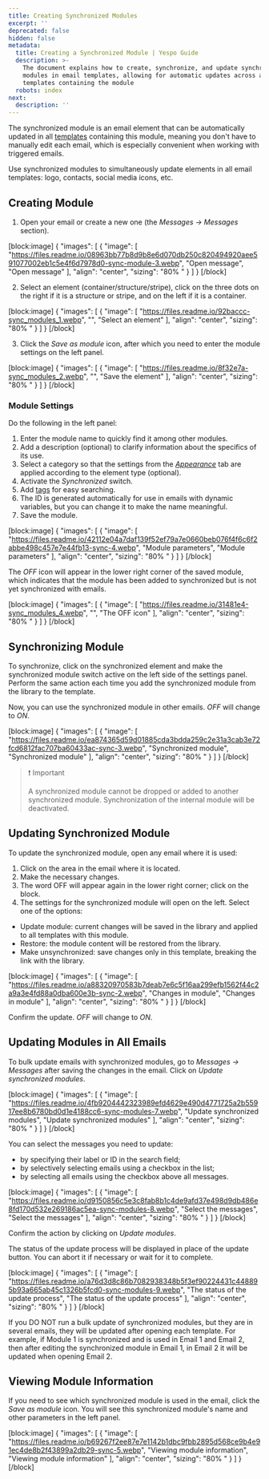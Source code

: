 ```yaml
---
title: Creating Synchronized Modules
excerpt: ''
deprecated: false
hidden: false
metadata:
  title: Creating a Synchronized Module | Yespo Guide
  description: >-
    The document explains how to create, synchronize, and update synchronized
    modules in email templates, allowing for automatic updates across all
    templates containing the module
  robots: index
next:
  description: ''
---
```

The synchronized module is an email element that can be automatically updated in all [templates](https://docs.yespo.io/docs/launching-an-email-campaign) containing this module, meaning you don't have to manually edit each email, which is especially convenient when working with triggered emails.

Use synchronized modules to simultaneously update elements in all email templates: logo, contacts, social media icons, etc.

## Creating Module

1. Open your email or create a new one (the _Messages → Messages_ section).

[block:image]
{
  "images": [
    {
      "image": [
        "https://files.readme.io/08963bb77b8d9b8e6d070db250c820494920aee591077002eb1c5e4f6d7978d0-sync-module-3.webp",
        "Open message",
        "Open message"
      ],
      "align": "center",
      "sizing": "80% "
    }
  ]
}
[/block]


2. Select an element (container/structure/stripe), click on the three dots on the right if it is a structure or stripe, and on the left if it is a container.

[block:image]
{
  "images": [
    {
      "image": [
        "https://files.readme.io/92baccc-sync_modules_1.webp",
        "",
        "Select an element"
      ],
      "align": "center",
      "sizing": "80% "
    }
  ]
}
[/block]


3. Click the _Save as module_ icon, after which you need to enter the module settings on the left panel.

[block:image]
{
  "images": [
    {
      "image": [
        "https://files.readme.io/8f32e7a-sync_modules_2.webp",
        "",
        "Save the element"
      ],
      "align": "center",
      "sizing": "80% "
    }
  ]
}
[/block]


### Module Settings

Do the following in the left panel:

1. Enter the module name to quickly find it among other modules.
2. Add a description (optional) to clarify information about the specifics of its use.
3. Select a category so that the settings from the _[Appearance](https://docs.yespo.io/docs/designing-your-email)_ tab are applied according to the element type (optional).
4. Activate the _Synchronized_ switch.
5. Add [tags](https://docs.yespo.io/docs/how-add-tags) for easy searching.
6. The ID is generated automatically for use in emails with dynamic variables, but you can change it to make the name meaningful.
7. Save the module.

[block:image]
{
  "images": [
    {
      "image": [
        "https://files.readme.io/42112e04a7daf139f52ef79a7e0660beb076f4f6c6f2abbe498c457e7e44fb13-sync-4.webp",
        "Module parameters",
        "Module parameters"
      ],
      "align": "center",
      "sizing": "80% "
    }
  ]
}
[/block]


The _OFF_ icon will appear in the lower right corner of the saved module, which indicates that the module has been added to synchronized but is not yet synchronized with emails.

[block:image]
{
  "images": [
    {
      "image": [
        "https://files.readme.io/31481e4-sync_modules_4.webp",
        "",
        "The OFF icon"
      ],
      "align": "center",
      "sizing": "80% "
    }
  ]
}
[/block]


## Synchronizing Module

To synchronize, click on the synchronized element and make the synchronized module switch active on the left side of the settings panel. Perform the same action each time you add the synchronized module from the library to the template.

Now, you can use the synchronized module in other emails. _OFF_ will change to _ON_.

[block:image]
{
  "images": [
    {
      "image": [
        "https://files.readme.io/ea874365d59d01885cda3bdda259c2e31a3cab3e72fcd6812fac707ba60433ac-sync-3.webp",
        "Synchronized module",
        "Synchronized module"
      ],
      "align": "center",
      "sizing": "80% "
    }
  ]
}
[/block]


> ❗️ Important
> 
> A synchronized module cannot be dropped or added to another synchronized module. Synchronization of the internal module will be deactivated.

## Updating Synchronized Module

To update the synchronized module, open any email where it is used:

1. Click on the area in the email where it is located.
2. Make the necessary changes.
3. The word OFF will appear again in the lower right corner; click on the block.
4. The settings for the synchronized module will open on the left. Select one of the options:

- Update module: current changes will be saved in the library and applied to all templates with this module.
- Restore: the module content will be restored from the library.
- Make unsynchronized: save changes only in this template, breaking the link with the library.

[block:image]
{
  "images": [
    {
      "image": [
        "https://files.readme.io/a88320970583b7deab7e6c5f16aa299efb1562f44c2a9a3e4fd88a0dba600e3b-sync-2.webp",
        "Changes in module",
        "Changes in module"
      ],
      "align": "center",
      "sizing": "80% "
    }
  ]
}
[/block]


Confirm the update. _OFF_ will change to _ON_.

## Updating Modules in All Emails

To bulk update emails with synchronized modules, go to _Messages → Messages_ after saving the changes in the email. Click on _Update synchronized modules_.

[block:image]
{
  "images": [
    {
      "image": [
        "https://files.readme.io/4fb9204442323989efd4629e490d4771725a2b55917ee8b6780bd0d1e4188cc6-sync-modules-7.webp",
        "Update synchronized modules",
        "Update synchronized modules"
      ],
      "align": "center",
      "sizing": "80% "
    }
  ]
}
[/block]


You can select the messages you need to update:

- by specifying their label or ID in the search field;
- by selectively selecting emails using a checkbox in the list;
- by selecting all emails using the checkbox above all messages.

[block:image]
{
  "images": [
    {
      "image": [
        "https://files.readme.io/d9150856c5e3c8fab8b1c4de9afd37e498d9db486e8fd170d532e269186ac5ea-sync-modules-8.webp",
        "Select the messages",
        "Select the messages"
      ],
      "align": "center",
      "sizing": "80% "
    }
  ]
}
[/block]


Confirm the action by clicking on _Update modules_.

The status of the update process will be displayed in place of the update button. You can abort it if necessary or wait for it to complete.

[block:image]
{
  "images": [
    {
      "image": [
        "https://files.readme.io/a76d3d8c86b7082938348b5f3ef90224431c448895b93a665ab45c1326b5fcd0-sync-modules-9.webp",
        "The status of the update process",
        "The status of the update process"
      ],
      "align": "center",
      "sizing": "80% "
    }
  ]
}
[/block]


If you DO NOT run a bulk update of synchronized modules, but they are in several emails, they will be updated after opening each template. For example, if Module 1 is synchronized and is used in Email 1 and Email 2, then after editing the synchronized module in Email 1, in Email 2 it will be updated when opening Email 2.

## Viewing Module Information

If you need to see which synchronized module is used in the email, click the _Save as module_ icon. You will see this synchronized module's name and other parameters in the left panel.

[block:image]
{
  "images": [
    {
      "image": [
        "https://files.readme.io/b69267f2ee87e7e1142b1dbc9fbb2895d568ce9b4e91ec4de8b2f43899a2db29-sync-5.webp",
        "Viewing module information",
        "Viewing module information"
      ],
      "align": "center",
      "sizing": "80% "
    }
  ]
}
[/block]
